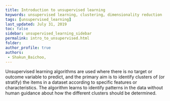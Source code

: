 ```yaml
---
title: Introduction to unsupervised learning
keywords: unsupervised learning, clustering, dimensionality reduction
tags: [unsupervised_learning]
last_updated: July 31, 2019
toc: false
sidebar: unsupervised_learning_sidebar
permalink: intro_to_unsupervised.html
folder: 
author_profile: true
authors:
 - Shakun_Baichoo,
---
```


Unsupervised learning algorithms are used where there is no target or outcome variable to predict, and the primary aim is to identify clusters of (or stratify) the items in a dataset according to specific features or characteristics. The algorithm learns to identify patterns in the data without human guidance about how the different clusters should be determined.  
